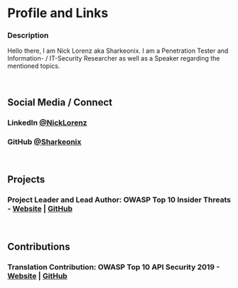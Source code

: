 # Profile and Links
### Description
Hello there, I am Nick Lorenz aka Sharkeonix. I am a Penetration Tester and Information- / IT-Security Researcher as well as a Speaker regarding the mentioned topics.

<br>

## Social Media / Connect
### LinkedIn [@NickLorenz](https://www.linkedin.com/in/nick-lorenz-16b211222/)
### GitHub [@Sharkeonix](https://github.com/Sharkeonix/)

<br>

## Projects
### Project Leader and Lead Author: OWASP Top 10 Insider Threats - [Website](https://owasp.org/www-project-top-10-insider-threats/) | [GitHub](https://github.com/OWASP/www-project-top-10-insider-threats/tree/main)

<br>

## Contributions
### Translation Contribution: OWASP Top 10 API Security 2019 - [Website](https://owasp.org/www-project-api-security/) | [GitHub](https://github.com/OWASP/API-Security/tree/master)
